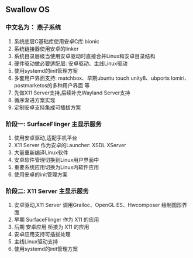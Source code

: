 ## Swallow OS
### 中文名为： 燕子系统

1. 系统底层C基础库使用安卓C库:bionic
2. 系统链接器使用安卓的linker
3. 系统目录层级当使用安卓驱动时直接合并Linux和安卓目录结构
4. 硬件驱动做必要适配层: 安卓驱动、主线Linux驱动
5. 使用systemd的init管理方案
6. 多套用户界面支持: matchbox、早期ubuntu touch unity8、ubports lomiri、postmarketos的多种用户界面 等
7. 先做X11 Server支持,后续补充Wayland Server支持
8. 循序渐进方案实现
9. 定制安卓支持集成可插拔方案


### 阶段一: SurfaceFlinger 主显示服务
1. 使用安卓驱动,适配手机平台
2. X11 Server 作为安卓的Launcher: XSDL XServer
3. 大量重新编译Linux软件
4. 安卓软件管理切换到Linux用户界面中
5. 重要系统应用切换为Linux内软件应用
6. 使用安卓的init管理方案


### 阶段二:  X11 Server 主显示服务
1. 安卓驱动,X11 Server 调用Gralloc、OpenGL ES、Hwcomposer 绘制图形界面
2. 早期 SurfaceFlinger 作为 X11 的应用
3. 后期 安卓应用 桥接为 X11 的应用
4. 安卓应用支持可插拔处理
5. 主线Linux驱动支持
6. 使用systemd的init管理方案
